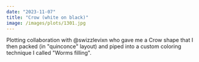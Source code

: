 ```yaml
---
date: "2023-11-07"
title: "Crow (white on black)"
image: /images/plots/1301.jpg
---
```


Plotting collaboration with @swizzlevixn who gave me a Crow shape that I then packed (in "quinconce" layout) and piped into a custom coloring technique I called "Worms filling".
